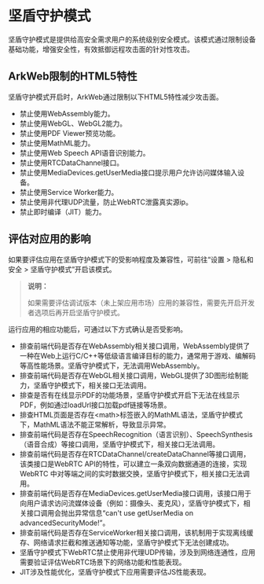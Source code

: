 # 坚盾守护模式

坚盾守护模式是提供给高安全需求用户的系统级别安全模式。该模式通过限制设备基础功能，增强安全性，有效抵御远程攻击面的针对性攻击。

## ArkWeb限制的HTML5特性

坚盾守护模式开启时，ArkWeb通过限制以下HTML5特性减少攻击面。

- 禁止使用WebAssembly能力。
- 禁止使用WebGL、WebGL2能力。
- 禁止使用PDF Viewer预览功能。
- 禁止使用MathML能力。
- 禁止使用Web Speech API语音识别能力。
- 禁止使用RTCDataChannel接口。
- 禁止使用MediaDevices.getUserMedia接口提示用户允许访问媒体输入设备。
- 禁止使用Service Worker能力。
- 禁止使用非代理UDP流量，防止WebRTC泄露真实源ip。
- 禁止即时编译（JIT）能力。

## 评估对应用的影响

如果要评估应用在坚盾守护模式下的受影响程度及兼容性，可前往“设置 > 隐私和安全 > 坚盾守护模式”开启该模式。

<!--RP1--><!--RP1End-->

> **说明：**
>
> 如果需要评估调试版本（未上架应用市场）应用的兼容性，需要先开启开发者选项后再开启坚盾守护模式。

运行应用的相应功能后，可通过以下方式确认是否受影响。

- 排查前端代码是否存在WebAssembly相关接口调用，WebAssembly提供了一种在Web上运行C/C++等低级语言编译目标的能力，通常用于游戏、编解码等高性能场景。坚盾守护模式下，无法调用WebAssembly。
- 排查前端代码是否存在WebGL相关接口调用，WebGL提供了3D图形绘制能力，坚盾守护模式下，相关接口无法调用。
- 排查是否有在线显示PDF的功能场景，坚盾守护模式开启下无法在线显示PDF，例如通过loadUrl接口加载pdf链接等场景。
- 排查HTML页面是否存在\<math>标签嵌入的MathML语法，坚盾守护模式下，MathML语法不能正常解析，导致显示异常。
- 排查前端代码是否存在SpeechRecognition（语言识别）、SpeechSynthesis（语音合成）等接口调用，坚盾守护模式下，相关接口无法调用。
- 排查前端代码是否存在RTCDataChannel/createDataChannel等接口调用，该类接口是WebRTC API的特性，可以建立一条双向数据通道的连接，实现WebRTC 中对等端之间的实时数据交换，坚盾守护模式下，相关接口无法调用。
- 排查前端代码是否存在MediaDevices.getUserMedia接口调用，该接口用于向用户请求访问流媒体设备（例如：摄像头、麦克风），坚盾守护模式下，相关接口调用会抛出异常信息“can't use getUserMedia on advancedSecurityMode!”。
- 排查前端代码是否存在ServiceWorker相关接口调用，该机制用于实现离线缓存、网络请求拦截和推送通知等功能，坚盾守护模式下无法创建成功。
- 坚盾守护模式下WebRTC禁止使用非代理UDP传输，涉及到网络连通性，应用需要验证评估WebRTC场景下的网络功能和性能表现。
- JIT涉及性能优化，坚盾守护模式下应用需要评估JS性能表现。

